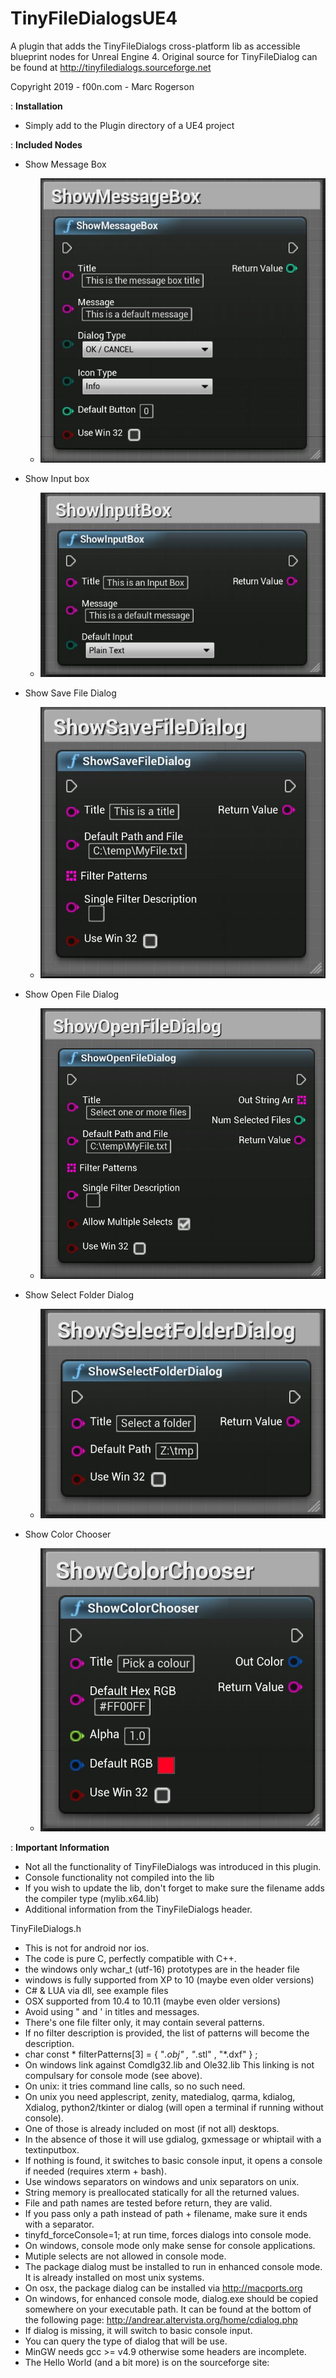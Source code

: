 # TinyFileDialogsUE4
A plugin that adds the TinyFileDialogs cross-platform lib as accessible blueprint nodes for Unreal Engine 4. Original source for TinyFileDialog can be found at http://tinyfiledialogs.sourceforge.net

Copyright 2019 - f00n.com - Marc Rogerson

: **Installation**
* Simply add to the Plugin directory of a UE4 project

: **Included Nodes**
* Show Message Box
  * ![TinyFileDialogs ShowMessageBox](https://github.com/Doublezer0/TinyFileDialogsUE4/blob/master/Documentation/img/ShowMessageBox.JPG)

* Show Input box
  * ![TinyFileDialogs ShowInputBox](https://github.com/Doublezer0/TinyFileDialogsUE4/blob/master/Documentation/img/ShowInputBox.JPG)
  
* Show Save File Dialog
  * ![TinyFileDialogs ShowSaveFileDialog](https://github.com/Doublezer0/TinyFileDialogsUE4/blob/master/Documentation/img/ShowSaveFileDialog.JPG)
  
* Show Open File Dialog
  * ![TinyFileDialogs ShowOpenFileDialog](https://github.com/Doublezer0/TinyFileDialogsUE4/blob/master/Documentation/img/ShowOpenFileDialog.JPG)
  
* Show Select Folder Dialog
  * ![TinyFileDialogs ShowSelectFolderDialog](https://github.com/Doublezer0/TinyFileDialogsUE4/blob/master/Documentation/img/ShowSelectFolderDialog.JPG)
  
* Show Color Chooser
  * ![TinyFileDialogs ShowColorChooser](https://github.com/Doublezer0/TinyFileDialogsUE4/blob/master/Documentation/img/ShowColorChooser.JPG)


: **Important Information**
* Not all the functionality of TinyFileDialogs was introduced in this plugin.
* Console functionality not compiled into the lib
* If you wish to update the lib, don't forget to make sure the filename adds the compiler type (mylib.x64.lib)
* Additional information from the TinyFileDialogs header.
 
 TinyFileDialogs.h
- This is not for android nor ios.
- The code is pure C, perfectly compatible with C++.
- the windows only wchar_t (utf-16) prototypes are in the header file
- windows is fully supported from XP to 10 (maybe even older versions)
- C# & LUA via dll, see example files
- OSX supported from 10.4 to 10.11 (maybe even older versions)
- Avoid using " and ' in titles and messages.
- There's one file filter only, it may contain several patterns.
- If no filter description is provided,
  the list of patterns will become the description.
- char const * filterPatterns[3] = { "*.obj" , "*.stl" , "*.dxf" } ;
- On windows link against Comdlg32.lib and Ole32.lib
  This linking is not compulsary for console mode (see above).
- On unix: it tries command line calls, so no such need.
- On unix you need applescript, zenity, matedialog, qarma, kdialog, Xdialog,
  python2/tkinter or dialog (will open a terminal if running without console).
- One of those is already included on most (if not all) desktops.
- In the absence of those it will use gdialog, gxmessage or whiptail
  with a textinputbox.
- If nothing is found, it switches to basic console input,
  it opens a console if needed (requires xterm + bash).
- Use windows separators on windows and unix separators on unix.
- String memory is preallocated statically for all the returned values.
- File and path names are tested before return, they are valid.
- If you pass only a path instead of path + filename,
  make sure it ends with a separator.
- tinyfd_forceConsole=1; at run time, forces dialogs into console mode.
- On windows, console mode only make sense for console applications.
- Mutiple selects are not allowed in console mode.
- The package dialog must be installed to run in enhanced console mode.
  It is already installed on most unix systems.
- On osx, the package dialog can be installed via http://macports.org
- On windows, for enhanced console mode,
  dialog.exe should be copied somewhere on your executable path.
  It can be found at the bottom of the following page:
  http://andrear.altervista.org/home/cdialog.php
- If dialog is missing, it will switch to basic console input.
- You can query the type of dialog that will be use.
- MinGW needs gcc >= v4.9 otherwise some headers are incomplete.
- The Hello World (and a bit more) is on the sourceforge site:
